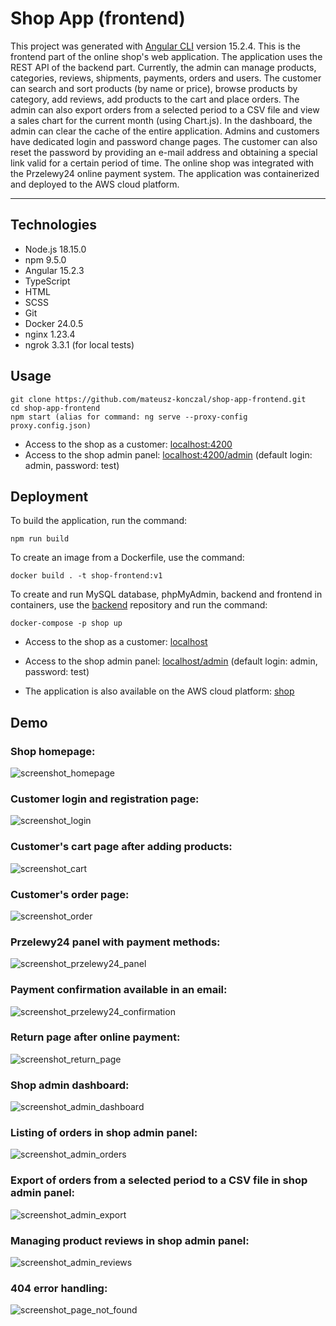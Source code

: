 # Shop App (frontend)
This project was generated with [Angular CLI](https://github.com/angular/angular-cli) version 15.2.4.
This is the frontend part of the online shop's web application. The application uses the REST API of 
the backend part. Currently, the admin can manage products, categories, reviews, shipments, payments, 
orders and users. The customer can search and sort products (by name or price), browse products by 
category, add reviews, add products to the cart and place orders. The admin can also export orders 
from a selected period to a CSV file and view a sales chart for the current month (using Chart.js). 
In the dashboard, the admin can clear the cache of the entire application. Admins and customers have 
dedicated login and password change pages. The customer can also reset the password by providing an 
e-mail address and obtaining a special link valid for a certain period of time. The online shop was 
integrated with the Przelewy24 online payment system. The application was containerized and deployed 
to the AWS cloud platform.
- --
## Technologies
* Node.js 18.15.0
* npm 9.5.0
* Angular 15.2.3
* TypeScript
* HTML
* SCSS
* Git
* Docker 24.0.5
* nginx 1.23.4
* ngrok 3.3.1 (for local tests)

## Usage
```
git clone https://github.com/mateusz-konczal/shop-app-frontend.git
cd shop-app-frontend
npm start (alias for command: ng serve --proxy-config proxy.config.json)
```
* Access to the shop as a customer: [localhost:4200](http://localhost:4200/)
* Access to the shop admin panel: [localhost:4200/admin](http://localhost:4200/admin) (default login: admin, password: test)

## Deployment
To build the application, run the command:
```
npm run build  
```

To create an image from a Dockerfile, use the command:
```
docker build . -t shop-frontend:v1
```

To create and run MySQL database, phpMyAdmin, backend and frontend in containers, use 
the [backend](https://github.com/mateusz-konczal/shop-app-backend) repository and run the command:
```
docker-compose -p shop up
```

* Access to the shop as a customer: [localhost](http://localhost)
* Access to the shop admin panel: [localhost/admin](http://localhost/admin) (default login: admin, password: test)

* The application is also available on the AWS cloud platform: 
[shop](http://ec2-3-121-239-240.eu-central-1.compute.amazonaws.com)

## Demo

### Shop homepage:
![screenshot_homepage](https://github.com/mateusz-konczal/shop-app-frontend/blob/master/readme/screenshot_homepage.png?raw=true)

### Customer login and registration page:
![screenshot_login](https://github.com/mateusz-konczal/shop-app-frontend/blob/master/readme/screenshot_login.png?raw=true)

### Customer's cart page after adding products:
![screenshot_cart](https://github.com/mateusz-konczal/shop-app-frontend/blob/master/readme/screenshot_cart.png?raw=true)

### Customer's order page:
![screenshot_order](https://github.com/mateusz-konczal/shop-app-frontend/blob/master/readme/screenshot_order.png?raw=true)

### Przelewy24 panel with payment methods:
![screenshot_przelewy24_panel](https://github.com/mateusz-konczal/shop-app-frontend/blob/master/readme/screenshot_przelewy24_panel.png?raw=true)

### Payment confirmation available in an email:
![screenshot_przelewy24_confirmation](https://github.com/mateusz-konczal/shop-app-frontend/blob/master/readme/screenshot_przelewy24_confirmation.png?raw=true)

### Return page after online payment:
![screenshot_return_page](https://github.com/mateusz-konczal/shop-app-frontend/blob/master/readme/screenshot_return_page.png?raw=true)

### Shop admin dashboard:
![screenshot_admin_dashboard](https://github.com/mateusz-konczal/shop-app-frontend/blob/master/readme/screenshot_admin_dashboard.png?raw=true)

### Listing of orders in shop admin panel:
![screenshot_admin_orders](https://github.com/mateusz-konczal/shop-app-frontend/blob/master/readme/screenshot_admin_orders.png?raw=true)

### Export of orders from a selected period to a CSV file in shop admin panel:
![screenshot_admin_export](https://github.com/mateusz-konczal/shop-app-frontend/blob/master/readme/screenshot_admin_export.png?raw=true)

### Managing product reviews in shop admin panel:
![screenshot_admin_reviews](https://github.com/mateusz-konczal/shop-app-frontend/blob/master/readme/screenshot_admin_reviews.png?raw=true)

### 404 error handling:
![screenshot_page_not_found](https://github.com/mateusz-konczal/shop-app-frontend/blob/master/readme/screenshot_page_not_found.png?raw=true)